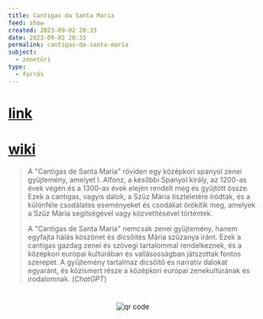 ```yaml
---
title: Cantigas da Santa Maria
feed: show
created: 2023-09-02 20:33
date: 2023-09-02 20:33
permalink: cantigas-da-santa-maria
subject:
  - zenetöri
type:
  - forrás
---
```

#
# [link](http://www.cantigasdesantamaria.com)

# [wiki](https://www.wikiwand.com/en/Cantigas_de_Santa_Maria)

> A "Cantigas de Santa Maria" röviden egy középkori spanyol zenei gyűjtemény, amelyet I. Alfonz, a későbbi Spanyol király, az 1200-as évek végén és a 1300-as évek elején rendelt meg és gyűjtött össze. Ezek a cantigas, vagyis dalok, a Szűz Mária tiszteletére íródtak, és a különféle csodálatos eseményeket és csodákat örökítik meg, amelyek a Szűz Mária segítségével vagy közvetítésével történtek.
> 
> A "Cantigas de Santa Maria" nemcsak zenei gyűjtemény, hanem egyfajta hálás köszönet és dicsőítés Mária szűzanya iránt. Ezek a cantigas gazdag zenei és szövegi tartalommal rendelkeznek, és a középkori európai kultúrában és vallásosságban játszottak fontos szerepet. A gyűjtemény tartalmaz dicsőítő és narratív dalokat egyaránt, és közismert része a középkori európai zenekultúrának és irodalomnak. (*ChatGPT*)



#
<p style="text-align: center;"><img src="https://chart.googleapis.com/chart?cht=qr&chl=https://notes.andrasdenes.com/cantigas-da-santa-maria&chs=180x180&choe=UTF-8&chld=L|2" alt="qr code"></p>

